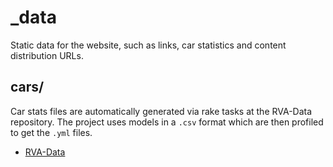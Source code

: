 _data
===

Static data for the website, such as links, car statistics and content distribution URLs.

## cars/

Car stats files are automatically generated via rake tasks at the RVA-Data repository. The project uses models in a
`.csv` format which are then profiled to get the `.yml` files.

  * [RVA-Data](https://github.com/Re-Volt-America/RVA-Data)
